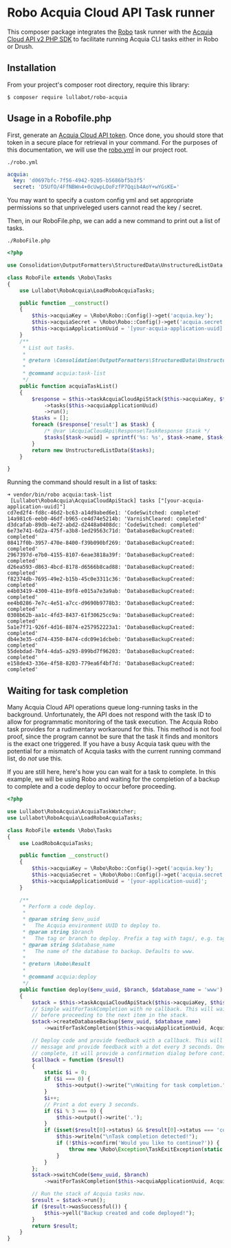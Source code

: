# Robo Acquia Cloud API Task runner

This composer package integrates the [Robo](https://robo.li) task runner with
the [Acquia Cloud API v2 PHP SDK](https://github.com/typhonius/acquia-php-sdk-v2/)
to facilitate running Acquia CLI tasks either in Robo or Drush.

## Installation

From your project's composer root directory, require this library:

```
$ composer require lullabot/robo-acquia
```

## Usage in a Robofile.php

First, generate an [Acquia Cloud API token](https://docs.acquia.com/acquia-cloud/develop/api/auth/).
Once done, you should store that token in a secure place for retrieval in your
command. For the purposes of this documentation, we will use the [robo.yml](https://robo.li/getting-started/#configuration)
in our project root.

`./robo.yml`
```yml
acquia:
  key: 'd0697bfc-7f56-4942-9205-b5686bf5b3f5'
  secret: 'D5UfO/4FfNBWn4+0cUwpLOoFzfP7Qqib4AoY+wYGsKE='
```
You may want to specify a custom config yml and set
appropriate permissions so that unpriveleged users cannot read the key / secret.

Then, in our RoboFile.php, we can add a new command to print out a list of
tasks.

`./RoboFile.php`
```php
<?php

use Consolidation\OutputFormatters\StructuredData\UnstructuredListData;

class RoboFile extends \Robo\Tasks
{
    use Lullabot\RoboAcquia\LoadRoboAcquiaTasks;

    public function __construct()
    {
        $this->acquiaKey = \Robo\Robo::Config()->get('acquia.key');
        $this->acquiaSecret = \Robo\Robo::Config()->get('acquia.secret');
        $this->acquiaApplicationUuid = '[your-acquia-application-uuid]';
    }
    /**
     * List out tasks.
     *
     * @return \Consolidation\OutputFormatters\StructuredData\UnstructuredListData
     *
     * @command acquia:task-list
     */
    public function acquiaTaskList()
    {
        $response = $this->taskAcquiaCloudApiStack($this->acquiaKey, $this->acquiaSecret)
            ->tasks($this->acquiaApplicationUuid)
            ->run();
        $tasks = [];
        foreach ($response['result'] as $task) {
            /* @var \AcquiaCloudApi\Response\TaskResponse $task */
            $tasks[$task->uuid] = sprintf('%s: %s', $task->name, $task->status);
        }
        return new UnstructuredListData($tasks);
    }

}
```

Running the command should result in a list of tasks:

```
➜ vendor/bin/robo acquia:task-list
 [Lullabot\RoboAcquia\AcquiaCloudApiStack] tasks ["[your-acquia-application-uuid]"]
cd7ed2f4-fd8c-46d2-bc63-a14d9abed6e1: 'CodeSwitched: completed'
14a981c6-eeb0-46df-b965-ce4d74e5214b: 'VarnishCleared: completed'
d3dcafab-89db-4e72-abd2-d2448a0408dc: 'CodeSwitched: completed'
6e73e741-6d2a-475f-a3b8-1ed29563c71d: 'DatabaseBackupCreated: completed'
08417f0b-3957-470e-8400-f39b090bf269: 'DatabaseBackupCreated: completed'
2967397d-e7b0-4155-8107-6eae3818a39f: 'DatabaseBackupCreated: completed'
d26ea593-d863-4bcd-8178-d6566b8cad88: 'DatabaseBackupCreated: completed'
f82374db-7695-49e2-b15b-45c0e3311c36: 'DatabaseBackupCreated: completed'
e4b03419-4300-411e-89f8-e015a7e3a9ab: 'DatabaseBackupCreated: completed'
ee4b0286-7e7c-4e51-a7cc-d9690b9778b3: 'DatabaseBackupCreated: completed'
0308b62b-aa1c-4fd3-8437-61f30625cc9a: 'DatabaseBackupCreated: completed'
5a1e7f71-926f-4d16-8874-e257952223a1: 'DatabaseBackupCreated: completed'
db4e3e35-cd74-4350-8474-cdc09e1dcbeb: 'DatabaseBackupCreated: completed'
55debdad-7bf4-4da5-a293-899bd7f96203: 'DatabaseBackupCreated: completed'
e158de43-336e-4f58-8203-779ea6f4bf7d: 'DatabaseBackupCreated: completed'
```

## Waiting for task completion

Many Acquia Cloud API operations queue long-running tasks in the background.
Unfortunately, the API does not respond with the task ID to allow for
programmatic monitoring of the task execution. The Acquia Robo task provides for
a rudimentary workaround for this. This method is not fool proof, since the
program cannot be sure that the task it finds and monitors is the exact one
triggered. If you have a busy Acquia task queu with the potential for a mismatch
of Acquia tasks with the current running command list, do *not* use this.

If you are still here, here's how you can wait for a task to complete. In this
example, we will be using Robo and waiting for the completion of a backup to
complete and a code deploy to occur before proceeding.

```php
<?php

use Lullabot\RoboAcquia\AcquiaTaskWatcher;
use Lullabot\RoboAcquia\LoadRoboAcquiaTasks;

class RoboFile extends \Robo\Tasks
{
    use LoadRoboAcquiaTasks;

    public function __construct()
    {
        $this->acquiaKey = \Robo\Robo::Config()->get('acquia.key');
        $this->acquiaSecret = \Robo\Robo::Config()->get('acquia.secret');
        $this->acquiaApplicationUuid = '[your-application-uuid]';
    }

    /**
     * Perform a code deploy.
     *
     * @param string $env_uuid
     *   The Acquia environment UUID to deploy to.
     * @param string $branch
     *   The tag or branch to deploy. Prefix a tag with tags/, e.g. tags/[tag].
     * @param string $database_name
     *   The name of the database to backup. Defaults to www.
     *
     * @return \Robo\Result
     *
     * @command acquia:deploy
     */
    public function deploy($env_uuid, $branch, $database_name = 'www')
    {
        $stack = $this->taskAcquiaCloudApiStack($this->acquiaKey, $this->acquiaSecret);
        // Simple waitForTaskCompletion with no callback. This will wait quietly
        // before proceeding to the next item in the stack.
        $stack->createDatabaseBackup($env_uuid, $database_name)
            ->waitForTaskCompletion($this->acquiaApplicationUuid, AcquiaTaskWatcher::DATABASE_BACKUP_CREATED);

        // Deploy code and provide feedback with a callback. This will print a
        // message and provide feedback with a dot every 3 seconds. Once
        // complete, it will provide a confirmation dialog before continuing.
        $callback = function ($result)
        {
            static $i = 0;
            if ($i === 0) {
                $this->output()->write("\nWaiting for task completion.");
            }
            $i++;
            // Print a dot every 3 seconds.
            if ($i % 3 === 0) {
                $this->output()->write('.');
            }
            if (isset($result[0]->status) && $result[0]->status === 'completed') {
                $this->writeln("\nTask completion detected!");
                if (!$this->confirm('Would you like to continue?')) {
                    throw new \Robo\Exception\TaskExitException(static::class, 'Cancelled.', \Robo\Result::EXITCODE_USER_CANCEL);
                }
            }
        };
        $stack->switchCode($env_uuid, $branch)
            ->waitForTaskCompletion($this->acquiaApplicationUuid, AcquiaTaskWatcher::CODE_SWITCHED, 240, $callback);

        // Run the stack of Acquia tasks now.
        $result = $stack->run();
        if ($result->wasSuccessful()) {
            $this->yell("Backup created and code deployed!");
        }
        return $result;
    }
}
```

